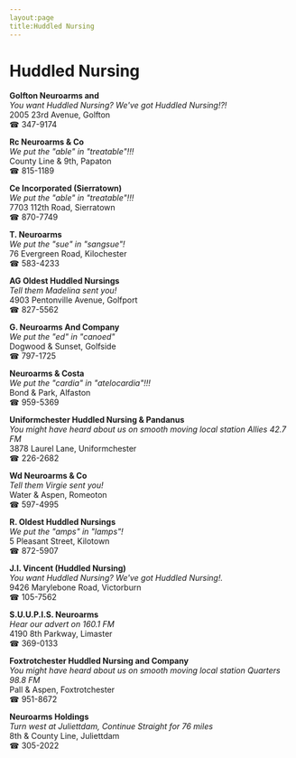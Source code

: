 ```yaml
---
layout:page
title:Huddled Nursing
---
```

# Huddled Nursing

**Golfton Neuroarms and**  
_You want Huddled Nursing? We've got Huddled Nursing!?!_  
2005 23rd Avenue, Golfton  
☎ 347-9174



**Rc Neuroarms & Co**  
_We put the "able" in "treatable"!!!_  
County Line & 9th, Papaton  
☎ 815-1189



**Ce Incorporated (Sierratown)**  
_We put the "able" in "treatable"!!!_  
7703 112th Road, Sierratown  
☎ 870-7749



**T. Neuroarms**  
_We put the "sue" in "sangsue"!_  
76 Evergreen Road, Kilochester  
☎ 583-4233



**AG Oldest Huddled Nursings**  
_Tell them Madelina sent you!_  
4903 Pentonville Avenue, Golfport  
☎ 827-5562



**G. Neuroarms And Company**  
_We put the "ed" in "canoed"_  
Dogwood & Sunset, Golfside  
☎ 797-1725



**Neuroarms & Costa**  
_We put the "cardia" in "atelocardia"!!!_  
Bond & Park, Alfaston  
☎ 959-5369



**Uniformchester Huddled Nursing & Pandanus**  
_You might have heard about us on smooth moving local station Allies 42.7 FM_  
3878 Laurel Lane, Uniformchester  
☎ 226-2682



**Wd Neuroarms & Co**  
_Tell them Virgie sent you!_  
Water & Aspen, Romeoton  
☎ 597-4995



**R. Oldest Huddled Nursings**  
_We put the "amps" in "lamps"!_  
5 Pleasant Street, Kilotown  
☎ 872-5907



**J.I. Vincent (Huddled Nursing)**  
_You want Huddled Nursing? We've got Huddled Nursing!._  
9426 Marylebone Road, Victorburn  
☎ 105-7562



**S.U.U.P.I.S. Neuroarms**  
_Hear our advert on 160.1 FM_  
4190 8th Parkway, Limaster  
☎ 369-0133



**Foxtrotchester Huddled Nursing and Company**  
_You might have heard about us on smooth moving local station Quarters 98.8 FM_  
Pall & Aspen, Foxtrotchester  
☎ 951-8672



**Neuroarms Holdings**  
_Turn west at Juliettdam, Continue Straight for 76 miles_  
8th & County Line, Juliettdam  
☎ 305-2022



